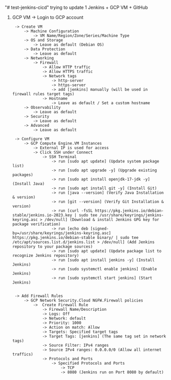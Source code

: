 "# test-jenkins-cicd" trying to update 1
Jenkins + GCP VM + GitHub

1. GCP VM
	-> Login to GCP account

		-> Create VM
			-> Machine Configuration
				-> VM Name/Region/Zone/Series/Machine Type
			-> OS and Storage
				-> Leave as default (Debian OS)
			-> Data Protection
				-> Leave as default
			-> Networking
				-> Firewall
					-> Allow HTTP traffic
					-> Allow HTTPS traffic
					-> Network tags
						-> http-server
						-> https-server
						-> add [jenkins] manually (will be used in firewall rules target tags)
					-> Hostname
						-> Leave as default / Set a custom hostname
			-> Observability
				-> Leave as default
			-> Security
				-> Leave as default
			-> Advanced
				-> Leave as default

		-> Configure VM 
			-> GCP Compute Engine.VM Instances
				-> External IP is used for access
				-> Click SSH under Connect
					-> SSH Terminal 
						-> run [sudo apt update] (Update system package list)
						-> run [sudo apt upgrade -y] (Upgrade existing packages)
						-> run [sudo apt install openjdk-17-jdk -y] (Install Java)
						-> run [sudo apt install git -y] (Install Git)
						-> run [java --version] (Verify Java Installation & version)
						-> run [git --version] (Verify Git Installation & version)
						-> run [curl -fsSL https://pkg.jenkins.io/debian-stable/jenkins.io-2023.key | sudo tee /usr/share/keyrings/jenkins-keyring.asc > /dev/null] (Download & install Jenkins GPG key for package verification)
						-> run [echo deb [signed-by=/usr/share/keyrings/jenkins-keyring.asc] https://pkg.jenkins.io/debian-stable binary/ | sudo tee /etc/apt/sources.list.d/jenkins.list > /dev/null] (Add Jenkins repository to your package sources)
						-> run [sudo apt update] (Update package list to recognize Jenkins repository)
						-> run [sudo apt install jenkins -y] (Install Jenkins)
						-> run [sudo systemctl enable jenkins] (Enable Jenkins)
						-> run [sudo systemctl start jenkins] (Start Jenkins)


		-> Add Firewall Rules
			-> GCP Network Security.Cloud NGFW.Firewall policies
				->  Create Firewall Rule
					-> Firewall Name/Description
					-> Logs: Off
					-> Network: default
					-> Priority: 1000
					-> Action on match: Allow
					-> Targets: Specified target tags
					-> Target Tags: [jenkins] (The same tag set in network tags)
					-> Source Filter: IPv4 ranges
					-> Source IPv4 ranges: 0.0.0.0/0 (Allow all internet traffics)
					-> Protocols and Ports
						-> Specified Protocols and Ports
							-> TCP
							-> 8080 (Jenkins run on Port 8080 by default)

